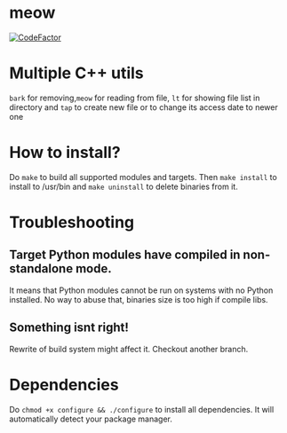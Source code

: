 # meow
[![CodeFactor](https://www.codefactor.io/repository/github/nergzd723/meow/badge)](https://www.codefactor.io/repository/github/nergzd723/meow)
# Multiple C++ utils

`bark` for removing,`meow` for reading from file, `lt` for showing file list in directory and `tap` to create new file or to change its access date to newer one

# How to install?
Do `make` to build all supported modules and targets. Then `make install` to install to /usr/bin and `make uninstall` to delete binaries from it.

# Troubleshooting
## Target Python modules have compiled in non-standalone mode.
It means that Python modules cannot be run on systems with no Python installed. No way to abuse that, binaries size is too high if compile libs.
## Something isnt right!
Rewrite of build system might affect it. Checkout another branch.

# Dependencies
Do `chmod +x configure && ./configure` to install all dependencies. It will automatically detect your package manager.
